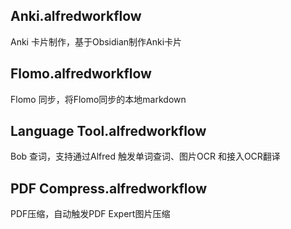 ## Anki.alfredworkflow
Anki 卡片制作，基于Obsidian制作Anki卡片

## Flomo.alfredworkflow
Flomo 同步，将Flomo同步的本地markdown

## Language Tool.alfredworkflow
Bob 查词，支持通过Alfred 触发单词查词、图片OCR 和接入OCR翻译

## PDF Compress.alfredworkflow
PDF压缩，自动触发PDF Expert图片压缩
